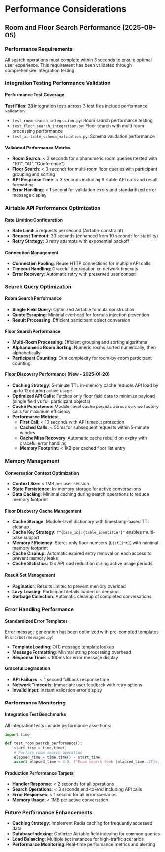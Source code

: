 # Performance Considerations

## Room and Floor Search Performance (2025-09-05)

### Performance Requirements
All search operations must complete within 3 seconds to ensure optimal user experience. This requirement has been validated through comprehensive integration testing.

### Integration Testing Performance Validation

#### Performance Test Coverage
**Test Files**: 28 integration tests across 3 test files include performance validation
- `test_room_search_integration.py`: Room search performance testing
- `test_floor_search_integration.py`: Floor search with multi-room processing performance
- `test_airtable_schema_validation.py`: Schema validation performance

#### Validated Performance Metrics
- **Room Search**: < 3 seconds for alphanumeric room queries (tested with "101", "A1", "Conference")
- **Floor Search**: < 3 seconds for multi-room floor queries with participant grouping and sorting
- **API Response Time**: < 3 seconds including Airtable API calls and result formatting
- **Error Handling**: < 1 second for validation errors and standardized error message display

### Airtable API Performance Optimization

#### Rate Limiting Configuration
- **Rate Limit**: 5 requests per second (Airtable constraint)
- **Request Timeout**: 30 seconds (enhanced from 10 seconds for stability)
- **Retry Strategy**: 3 retry attempts with exponential backoff

#### Connection Management
- **Connection Pooling**: Reuse HTTP connections for multiple API calls
- **Timeout Handling**: Graceful degradation on network timeouts
- **Error Recovery**: Automatic retry with preserved user context

### Search Query Optimization

#### Room Search Performance
- **Single Field Query**: Optimized Airtable formula construction
- **Quote Escaping**: Minimal overhead for formula injection prevention
- **Result Processing**: Efficient participant object conversion

#### Floor Search Performance  
- **Multi-Room Processing**: Efficient grouping and sorting algorithms
- **Alphanumeric Room Sorting**: Numeric rooms sorted numerically, then alphabetically
- **Participant Counting**: O(n) complexity for room-by-room participant counting

#### Floor Discovery Performance (New - 2025-01-20)
- **Caching Strategy**: 5-minute TTL in-memory cache reduces API load by up to 12x during active usage
- **Optimized API Calls**: Fetches only floor field data to minimize payload (single field vs full participant objects)
- **Cache Persistence**: Module-level cache persists across service factory calls for maximum efficiency
- **Performance Metrics**: 
  - **First Call**: < 10 seconds with API timeout protection
  - **Cached Calls**: < 50ms for subsequent requests within 5-minute window
  - **Cache Miss Recovery**: Automatic cache rebuild on expiry with graceful error handling
  - **Memory Footprint**: < 1KB per cached floor list entry

### Memory Management

#### Conversation Context Optimization
- **Context Size**: < 1MB per user session
- **State Persistence**: In-memory storage for active conversations
- **Data Caching**: Minimal caching during search operations to reduce memory footprint

#### Floor Discovery Cache Management
- **Cache Storage**: Module-level dictionary with timestamp-based TTL cleanup
- **Cache Key Strategy**: `f"{base_id}:{table_identifier}"` enables multi-base support
- **Memory Efficiency**: Stores only floor numbers (`List[int]`) with minimal memory footprint
- **Cache Cleanup**: Automatic expired entry removal on each access to prevent memory leaks
- **Cache Statistics**: 12x API load reduction during active usage periods

#### Result Set Management
- **Pagination**: Results limited to prevent memory overload
- **Lazy Loading**: Participant details loaded on demand
- **Garbage Collection**: Automatic cleanup of completed conversations

### Error Handling Performance

#### Standardized Error Templates
Error message generation has been optimized with pre-compiled templates in `src/bot/messages.py`:
- **Template Loading**: O(1) message template lookup
- **Message Formatting**: Minimal string processing overhead
- **Response Time**: < 100ms for error message display

#### Graceful Degradation
- **API Failures**: < 1 second fallback response time
- **Network Timeouts**: Immediate user feedback with retry options
- **Invalid Input**: Instant validation error display

### Performance Monitoring

#### Integration Test Benchmarks
All integration tests include performance assertions:
```python
import time

def test_room_search_performance():
    start_time = time.time()
    # Perform room search operation
    elapsed_time = time.time() - start_time
    assert elapsed_time < 3.0, f"Room search took {elapsed_time:.2f}s, should be < 3s"
```

#### Production Performance Targets
- **Handler Response**: < 2 seconds for all operations
- **Search Operations**: < 3 seconds end-to-end including API calls
- **Error Responses**: < 1 second for all error scenarios
- **Memory Usage**: < 1MB per active conversation

### Future Performance Enhancements
- **Caching Strategy**: Implement Redis caching for frequently accessed data
- **Database Indexing**: Optimize Airtable field indexing for common queries
- **Load Balancing**: Multiple bot instances for high-traffic scenarios
- **Performance Monitoring**: Real-time performance metrics and alerting